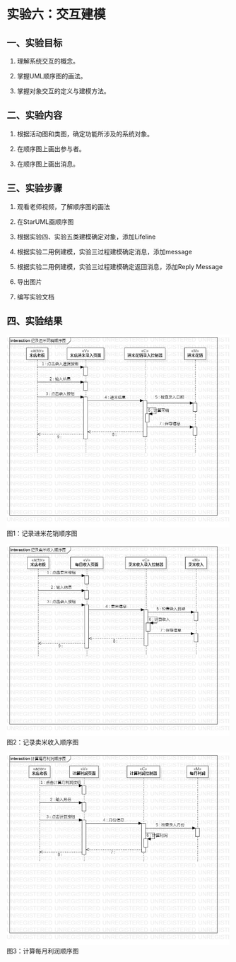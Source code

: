 # 实验六：交互建模

## 一、实验目标

1. 理解系统交互的概念。 

2. 掌握UML顺序图的画法。 

3. 掌握对象交互的定义与建模方法。 

## 二、实验内容

1. 根据活动图和类图，确定功能所涉及的系统对象。  

2. 在顺序图上画出参与者。  

3. 在顺序图上画出消息。 

## 三、实验步骤

1. 观看老师视频，了解顺序图的画法

2. 在StarUML画顺序图  

3. 根据实验四、实验五类建模确定对象，添加Lifeline  

3. 根据实验二用例建模，实验三过程建模确定消息，添加message  

4. 根据实验二用例建模，实验三过程建模确定返回消息，添加Reply Message  

5. 导出图片

6. 编写实验文档

## 四、实验结果

![记录进米花销顺序图](./lab6_1.jpg)  
图1：记录进米花销顺序图

![记录卖米收入顺序图](./lab6_2.jpg)  
图2：记录卖米收入顺序图 

![计算每月利润顺序图](./lab6_3.jpg)  
图3：计算每月利润顺序图
